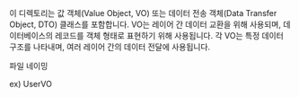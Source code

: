 이 디렉토리는 값 객체(Value Object, VO) 또는 데이터 전송 객체(Data Transfer Object, DTO) 클래스를 포함합니다.
VO는 레이어 간 데이터 교환을 위해 사용되며, 데이터베이스의 레코드를 객체 형태로 표현하기 위해 사용됩니다.
각 VO는 특정 데이터 구조를 나타내며, 여러 레이어 간의 데이터 전달에 사용됩니다.

파일 네이밍

ex) UserVO